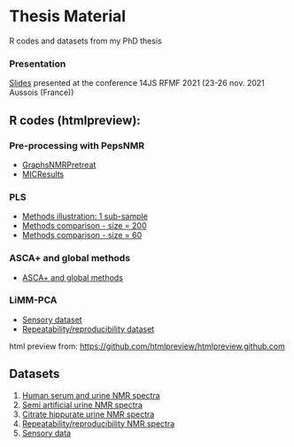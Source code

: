 # Thesis Material
R codes and datasets from my PhD thesis

### Presentation

[Slides](https://github.com/ManonMartin/thesisMaterial/blob/master/Presentation/MMartin_prix_these_rfmf21_slides.pdf) presented at the conference 14JS RFMF 2021 (23-26 nov. 2021 Aussois (France))

 ###
 
## R codes (htmlpreview):

 ### Pre-processing with PepsNMR
 
  * [GraphsNMRPretreat](https://htmlpreview.github.io/?https://raw.githubusercontent.com/ManonMartin/thesisMaterial/master/R_Codes/2-Preprocessing/GraphsNMRPretreat.html#1_pre-processing_workflow)
  * [MICResults](https://htmlpreview.github.io/?https://raw.githubusercontent.com/ManonMartin/thesisMaterial/master/R_Codes/2-Preprocessing/MICResults.html)
  
 ### PLS
 
  * [Methods illustration: 1 sub-sample](https://htmlpreview.github.io/?https://raw.githubusercontent.com/ManonMartin/thesisMaterial/master/R_Codes/3-PLS/Application1sample.html)
  * [Methods comparison - size = 200](https://htmlpreview.github.io/?https://raw.githubusercontent.com/ManonMartin/thesisMaterial/master/R_Codes/3-PLS/Comp_methods_main%20-%20size%20%3D%20200.html)
  * [Methods comparison - size = 60](https://htmlpreview.github.io/?https://raw.githubusercontent.com/ManonMartin/thesisMaterial/master/R_Codes/3-PLS/Comp_methods_main%20-%20size%20%3D%2060.html)
 
 ### ASCA+ and global methods
 
  * [ASCA+ and global methods](https://htmlpreview.github.io/?https://raw.githubusercontent.com/ManonMartin/thesisMaterial/master/R_Codes/4-ASCA_globalmethods/Code_article_Guisset_et_al.html)
 
 
 ### LiMM-PCA
   * [Sensory dataset](https://htmlpreview.github.io/?https://raw.githubusercontent.com/ManonMartin/thesisMaterial/master/R_Codes/5-LiMMPCA/Sensory_Data_Naes_interaction.html)
   * [Repeatability/reproducibility dataset](https://htmlpreview.github.io/?https://raw.githubusercontent.com/ManonMartin/thesisMaterial/master/R_Codes/5-LiMMPCA/SerumHumanData.html)
  
  
  
html preview from: https://github.com/htmlpreview/htmlpreview.github.com


## Datasets

1. [Human serum and urine NMR spectra](https://github.com/ManonMartin/thesisMaterial/tree/master/Datasets/1_human_serum_urine)
2. [Semi artificial urine NMR spectra](https://github.com/ManonMartin/thesisMaterial/tree/master/Datasets/2_semi_artificial_urine)
3. [Citrate hippurate urine NMR spectra](https://github.com/ManonMartin/thesisMaterial/tree/master/Datasets/3_citrate_hippurate_urine)
4. [Repeatability/reproducibility NMR spectra](https://github.com/ManonMartin/thesisMaterial/tree/master/Datasets/4_repeatability_reproducibility)
5. [Sensory data](https://github.com/ManonMartin/thesisMaterial/tree/master/Datasets/5_sensory)
